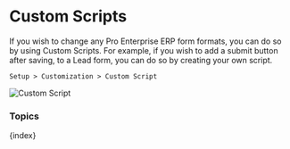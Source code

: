 <!-- add-breadcrumbs -->
# Custom Scripts

If you wish to change any Pro Enterprise ERP form formats, you can do so by using Custom
Scripts. For example, if you wish to add a submit button after saving, to a
Lead form, you can do so by creating your own script.

`Setup > Customization > Custom Script`

<img alt="Custom Script" class="screenshot" src="/docs/assets/img/customize/custom-script-1.png">

### Topics

{index}
